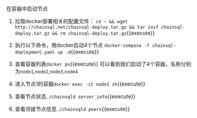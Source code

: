 在容器中启动节点

1. 拉取docker部署相关的配置文件：
`cd ~ && wget http://chainsql.net/chainsql-deploy.tar.gz && tar zxvf chainsql-deploy.tar.gz && rm chainsql-deploy.tar.gz`{{execute}}

2. 执行以下命令，用docker启动4个节点
`docker-compose -f chainsql-deployment.yaml up -d`{{execute}}

3. 查看容器列表`docker ps`{{execute}} 可以看到我们启动了4个容器，名称分别为`node1`,`node2`,`node3`,`node4`

4. 进入节点1的容器`docker exec -it node1 sh`{{execute}}

5. 查看节点状态`./chainsqld server_info`{{execute}}
 
6. 查看邻接节点信息`./chainsqld peers`{{execute}}